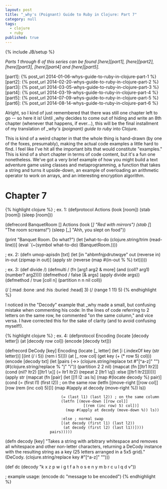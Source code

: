 ```yaml
---
layout: post
title: "_why's (Poignant) Guide to Ruby in Clojure: Part 7"
category: null
tags: 
  - clojure
  - ruby
published: true
---
```


{% include JB/setup %}

*Parts 1 through 6 of this series can be found [here][part1], [here][part2], [here][part3], [here][part4] and [here][part5].*

[part1]: {% post_url 2014-01-06-whys-guide-to-ruby-in-clojure-part-1 %}
[part2]: {% post_url 2014-02-20-whys-guide-to-ruby-in-clojure-part-2 %}
[part3]: {% post_url 2014-03-05-whys-guide-to-ruby-in-clojure-part-3 %}
[part4]: {% post_url 2014-03-19-whys-guide-to-ruby-in-clojure-part-4 %}
[part5]: {% post_url 2014-07-09-whys-guide-to-ruby-in-clojure-part-5 %}
[part6]: {% post_url 2014-08-14-whys-guide-to-ruby-in-clojure-part-6 %}

Alright, so I kind of just remembered that there was still one chapter left to go -- so here it is! Until \_why decides to come out of hiding and write an 8th chapter (whenever that happens, if ever...), this will be the final installment of my translation of *\_why's (poignant) guide to ruby* into Clojure. 

This is kind of a weird chapter in that the whole thing is hand-drawn (by one of the foxes, presumably), making the actual code examples a little hard to find. I feel like I've hit all the important bits that would constitute "examples." This is kind of a short chapter in terms of code content, but it's a fun one nonetheless. We've got a very brief example of how you might build a text adventure game using classes and metaprogramming, a function that takes a string and turns it upside-down, an example of overloading an arithmetic operator to work on arrays, and an interesting encryption algorithm.

Chapter 7
=========

{% highlight clojure %}
; ex. 1:
(defprotocol Actions
  (look [room])
  (stab [room])
  (sleep [room]))

(defrecord BanquetRoom []
  Actions
    (look [_] "Red with mirrors")
    (stab [_] "The room screams!")
    (sleep [_] "Ahh, you slept on food"))

(print "Banquet Room. Do what?")
(let [what-to-do (clojure.string/trim (read-line))]
  (eval `(~(symbol what-to-do) (BanquetRoom.))))

; ex. 2:
(defn umop-apisdn [txt]
  (let [in "ahbmfnjpdrutwqye"
        out (reverse in)
        in-out (zipmap in out)]
    (apply str (reverse (map #(in-out % %) txt)))))

; ex. 3:
(def divide /)
(defmulti / (fn [arg1 arg2 & more] (and (coll? arg1) (number? arg2))))
(defmethod / false [& args] (apply divide args))
(defmethod / true [coll n] (partition n n nil coll))

(/ [:mad :bone :and :his :buried :head] 3)
(/ (range 1 11) 5)
{% endhighlight %}

I noticed in the "Decody" example that \_why made a small, but confusing mistake when commenting his code: In the lines of code referring to 2 letters on the same row, he commented "on the same column," and vice versa. I have corrected this for the sake of clarity (and to avoid confusing myself!).

{% highlight clojure %}
; ex. 4:
(defprotocol Encoding
  (locate [decody letter])
  (at [decody row col])
  (encode [decody txt]))

(defrecord DeCody [key]
  Encoding
    (locate [_ letter]
      (let [i (.indexOf key (str letter))]
        [(int (/ i 5)) (rem i 5)]))
    (at [_ row col]
      (get key (+ (* row 5) col)))
    (encode [decody txt]
      (let [pairs (->> (clojure.string/replace txt #"[^a-z]" "")
                       (#(clojure.string/replace % "j" "i"))
                       (partition 2 2 nil)
                       (mapcat (fn [[ltr1 ltr2]]
                                 (cond 
                                   (nil? ltr2) [[ltr1 \x]]
                                   (= ltr1 ltr2) (repeat 2 [ltr1 \q]) 
                                   :else [[ltr1 ltr2]]))))]
        (apply str 
               (mapcat (fn [pair]
                         (let [[l1 l2 :as ls] (map #(locate decody %) pair)]
                           (cond
                             (= (first l1) (first l2)) ; on the same row
                             (letfn [(move-right [[row col]]
                                       [row (rem (inc col) 5)])]
                               (map #(apply at decody (move-right %)) ls))

                             (= (last l1) (last l2)) ; on the same column
                             (letfn [(move-down [[row col]]
                                       [(rem (inc row) 5) col])]
                               (map #(apply at decody (move-down %)) ls))

                             :else ; normal swap
                             [(at decody (first l1) (last l2))
                              (at decody (first l2) (last l1))]))) 
                        pairs)))))

(defn decody [key]
  "Takes a string with arbitrary whitespace and removes all whitespace 
   and other non-letter characters, returning a DeCody instance with 
   the resulting string as a key (25 letters arranged in a 5x5 grid)."
  (DeCody. (clojure.string/replace key #"[^a-z]" "")))

(def dc (decody "k x z p w
                 i g t f a
                 h o s e n
                 y m b r c
                 u l q d v"))

; example usage:
(encode dc "message to be encoded")
{% endhighlight %}